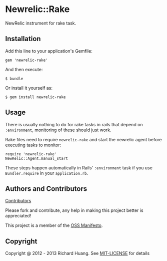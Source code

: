 # Newrelic::Rake

NewRelic instrument for rake task.

## Installation

Add this line to your application's Gemfile:

    gem 'newrelic-rake'

And then execute:

    $ bundle

Or install it yourself as:

    $ gem install newrelic-rake

## Usage

There is usually nothing to do for rake tasks in rails that depend on `:environment`,
monitoring of these should just work.

Rake files need to require `newrelic-rake` and start the newrelic agent
before executing tasks to monitor:

```
require 'newrelic-rake'
NewRelic::Agent.manual_start
```

These steps happen automatically in Rails' `:environment` task if you use `Bundler.require` in your `application.rb`.

## Authors and Contributors

[Contributors](https://github.com/flyerhzm/newrelic-rake/graphs/contributors)

Please fork and contribute, any help in making this project better is appreciated!

This project is a member of the [OSS Manifesto](http://ossmanifesto.org/).

## Copyright

Copyright @ 2012 - 2013 Richard Huang. See
[MIT-LICENSE](https://github.com/flyerhzm/newrelic-rake/blob/master/MIT-LICENSE) for details

